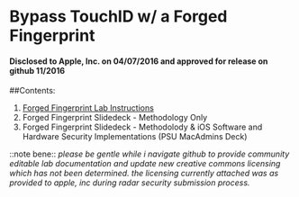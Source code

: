 # Bypass TouchID w/ a Forged Fingerprint
#### Disclosed to Apple, Inc. on 04/07/2016 and approved for release on github 11/2016

##Contents:
1. [Forged Fingerprint Lab Instructions](https://github.com/ivydigitalstorm/BypassTouchID/tree/master/Bypass_TouchID_Lab)
1. Forged Fingerprint Slidedeck - Methodology Only
1. Forged Fingerprint Slidedeck - Methodolody & iOS Software and Hardware Security Implementations (PSU MacAdmins Deck)

::note bene::
*please be gentle while i navigate github to provide community editable lab documentation and update new creative commons licensing which has not been determined. the licensing currently attached was as provided to apple, inc during radar security submission process.*


